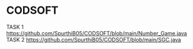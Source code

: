 # CODSOFT
TASK 1
https://github.com/SpurthiB05/CODSOFT/blob/main/Number_Game.java
TASK 2
https://github.com/SpurthiB05/CODSOFT/blob/main/SGC.java
